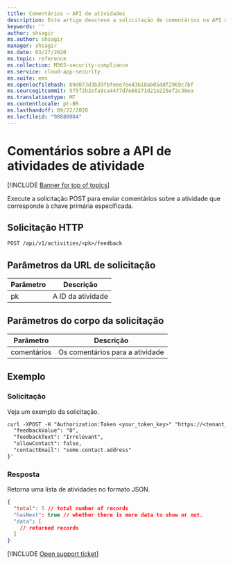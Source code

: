 ```yaml
---
title: Comentários – API de atividades
description: Este artigo descreve a solicitação de comentários na API de atividades do Cloud App Security.
keywords: ''
author: shsagir
ms.author: shsagir
manager: shsagir
ms.date: 03/27/2020
ms.topic: reference
ms.collection: M365-security-compliance
ms.service: cloud-app-security
ms.suite: ems
ms.openlocfilehash: b9d073d3b39fbfeee7ee43b18ab05ddf2969c7bf
ms.sourcegitcommit: 575f2b2efa9ca4477d7e60271d21e225ef2c38ea
ms.translationtype: MT
ms.contentlocale: pt-BR
ms.lasthandoff: 09/22/2020
ms.locfileid: "90880084"
---
```

# <a name="feedback-on-activity---activities-api"></a>Comentários sobre a API de atividades de atividade

[!INCLUDE [Banner for top of topics](includes/banner.md)]

Execute a solicitação POST para enviar comentários sobre a atividade que corresponde à chave primária especificada.

## <a name="http-request"></a>Solicitação HTTP

```rest
POST /api/v1/activities/<pk>/feedback
```

## <a name="request-url-parameters"></a>Parâmetros da URL de solicitação

| Parâmetro | Descrição |
| --- | --- |
| pk | A ID da atividade |

## <a name="request-body-parameters"></a>Parâmetros do corpo da solicitação

| Parâmetro | Descrição |
| --- | --- |
| comentários | Os comentários para a atividade |

## <a name="example"></a>Exemplo

### <a name="request"></a>Solicitação

Veja um exemplo da solicitação.

```rest
curl -XPOST -H "Authorization:Token <your_token_key>" "https://<tenant_id>.<tenant_region>.contoso.com/api/v1/activities/<pk>/feedback" -d '{
  "feedbackValue": "0",
  "feedbackText": "Irrelevant",
  "allowContact": false,
  "contactEmail": "some.contact.address"
}'
```

### <a name="response"></a>Resposta

Retorna uma lista de atividades no formato JSON.

```json
{
  "total": 5 // total number of records
  "hasNext": true // whether there is more data to show or not.
  "data": [
    // returned records
  ]
}
```

[!INCLUDE [Open support ticket](includes/support.md)]
